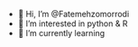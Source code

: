 - 👋 Hi, I’m @Fatemehzomorrodi
- 👀 I’m interested in python & R
- 🌱 I’m currently learning 

  

<!---
Fatemehzomorrodi/Fatemehzomorrodi is a ✨ special ✨ repository because its `README.md` (this file) appears on your GitHub profile.
You can click the Preview link to take a look at your changes.
--->
